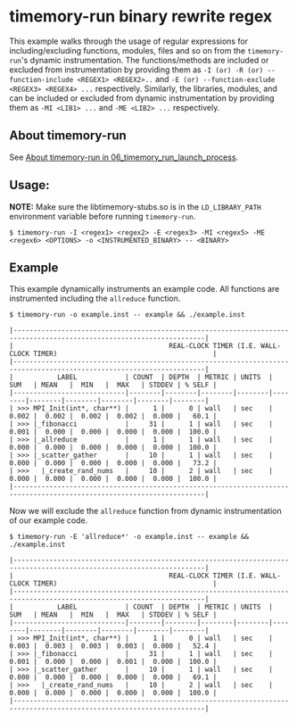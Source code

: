 # timemory-run binary rewrite regex

This example walks through the usage of regular expressions for including/excluding functions, modules, files and so on from the `timemory-run`'s dynamic instrumentation. The functions/methods are included or excluded from instrumentation by providing them as `-I (or) -R (or) --function-include <REGEX1> <REGEX2>..` and `-E (or) --function-exclude <REGEX3> <REGEX4> ...` respectively. Similarly, the libraries, modules, and can be included or excluded from dynamic instrumentation by providing them as `-MI <LIB1> ...` and `-ME <LIB2> ...` respectively.

## About timemory-run
See [About timemory-run in 06_timemory_run_launch_process](../06_timemory_run_launch_process/README.md#about-timemory-run).

## Usage: 

**NOTE:** Make sure the libtimemory-stubs.so is in the `LD_LIBRARY_PATH` environment variable before running `timemory-run`.

```console
$ timemory-run -I <regex1> <regex2> -E <regex3> -MI <regex5> -ME <regex6> <OPTIONS> -o <INSTRUMENTED_BINARY> -- <BINARY>
```

## Example

This example dynamically instruments an example code. All functions are instrumented including the `allreduce` function.

```console
$ timemory-run -o example.inst -- example && ./example.inst

|----------------------------------------------------------------------------------------------------------------------|
|                                       REAL-CLOCK TIMER (I.E. WALL-CLOCK TIMER)                                       |
|----------------------------------------------------------------------------------------------------------------------|
|           LABEL            | COUNT  | DEPTH  | METRIC | UNITS  |  SUM   | MEAN   |  MIN   |  MAX   | STDDEV | % SELF |
|----------------------------|--------|--------|--------|--------|--------|--------|--------|--------|--------|--------|
| >>> MPI_Init(int*, char**) |      1 |      0 | wall   | sec    |  0.002 |  0.002 |  0.002 |  0.002 |  0.000 |   60.1 |
| >>> |_fibonacci            |     31 |      1 | wall   | sec    |  0.001 |  0.000 |  0.000 |  0.000 |  0.000 |  100.0 |
| >>> |_allreduce            |      1 |      1 | wall   | sec    |  0.000 |  0.000 |  0.000 |  0.000 |  0.000 |  100.0 |
| >>> |_scatter_gather       |     10 |      1 | wall   | sec    |  0.000 |  0.000 |  0.000 |  0.000 |  0.000 |   73.2 |
| >>>   |_create_rand_nums   |     10 |      2 | wall   | sec    |  0.000 |  0.000 |  0.000 |  0.000 |  0.000 |  100.0 |
|----------------------------------------------------------------------------------------------------------------------|
```

Now we will exclude the `allreduce` function from dynamic instrumentation of our example code.

```console
$ timemory-run -E 'allreduce*' -o example.inst -- example && ./example.inst

|----------------------------------------------------------------------------------------------------------------------|
|                                       REAL-CLOCK TIMER (I.E. WALL-CLOCK TIMER)                                       |
|----------------------------------------------------------------------------------------------------------------------|
|           LABEL            | COUNT  | DEPTH  | METRIC | UNITS  |  SUM   | MEAN   |  MIN   |  MAX   | STDDEV | % SELF |
|----------------------------|--------|--------|--------|--------|--------|--------|--------|--------|--------|--------|
| >>> MPI_Init(int*, char**) |      1 |      0 | wall   | sec    |  0.003 |  0.003 |  0.003 |  0.003 |  0.000 |   52.4 |
| >>> |_fibonacci            |     31 |      1 | wall   | sec    |  0.001 |  0.000 |  0.000 |  0.001 |  0.000 |  100.0 |
| >>> |_scatter_gather       |     10 |      1 | wall   | sec    |  0.000 |  0.000 |  0.000 |  0.000 |  0.000 |   69.1 |
| >>>   |_create_rand_nums   |     10 |      2 | wall   | sec    |  0.000 |  0.000 |  0.000 |  0.000 |  0.000 |  100.0 |
|----------------------------------------------------------------------------------------------------------------------|
```